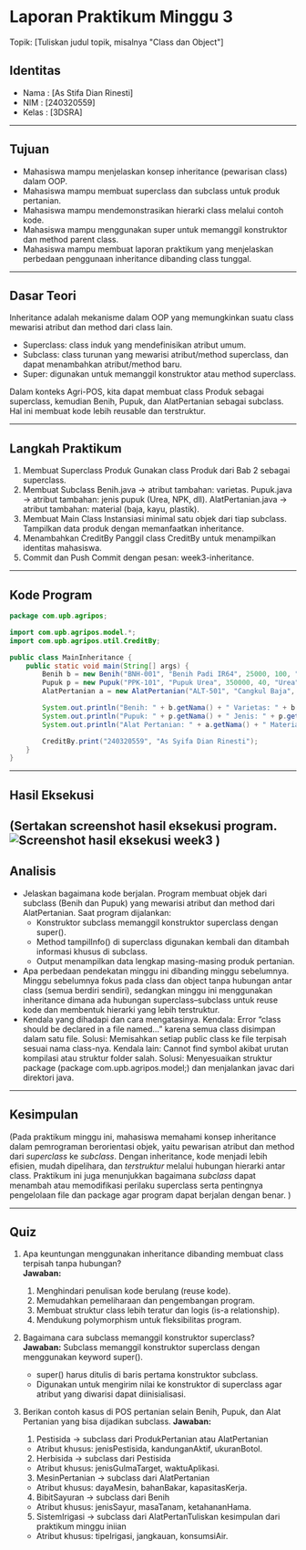 # Laporan Praktikum Minggu 3
Topik: [Tuliskan judul topik, misalnya "Class dan Object"]

## Identitas
- Nama  : [As Stifa Dian Rinesti]
- NIM   : [240320559]
- Kelas : [3DSRA]

---

## Tujuan
- Mahasiswa mampu menjelaskan konsep inheritance (pewarisan class) dalam OOP.
- Mahasiswa mampu membuat superclass dan subclass untuk produk pertanian.
- Mahasiswa mampu mendemonstrasikan hierarki class melalui contoh kode.
- Mahasiswa mampu menggunakan super untuk memanggil konstruktor dan method parent class.
- Mahasiswa mampu membuat laporan praktikum yang menjelaskan perbedaan penggunaan inheritance dibanding class tunggal.


---

## Dasar Teori
Inheritance adalah mekanisme dalam OOP yang memungkinkan suatu class mewarisi atribut dan method dari class lain.

- Superclass: class induk yang mendefinisikan atribut umum.
- Subclass: class turunan yang mewarisi atribut/method superclass, dan dapat menambahkan atribut/method baru.
- Super: digunakan untuk memanggil konstruktor atau method superclass.

Dalam konteks Agri-POS, kita dapat membuat class Produk sebagai superclass, kemudian Benih, Pupuk, dan AlatPertanian sebagai subclass. Hal ini membuat kode lebih reusable dan terstruktur.



---

## Langkah Praktikum
1. Membuat Superclass Produk
   Gunakan class Produk dari Bab 2 sebagai superclass.
2. Membuat Subclass
   Benih.java → atribut tambahan: varietas.
   Pupuk.java → atribut tambahan: jenis pupuk (Urea, NPK, dll).
   AlatPertanian.java → atribut tambahan: material (baja, kayu, plastik).
3. Membuat Main Class
   Instansiasi minimal satu objek dari tiap subclass.
   Tampilkan data produk dengan memanfaatkan inheritance.
4. Menambahkan CreditBy
   Panggil class CreditBy untuk menampilkan identitas mahasiswa.
5. Commit dan Push
   Commit dengan pesan: week3-inheritance.

---

## Kode Program


```java
package com.upb.agripos;

import com.upb.agripos.model.*;
import com.upb.agripos.util.CreditBy;

public class MainInheritance {
    public static void main(String[] args) {
        Benih b = new Benih("BNH-001", "Benih Padi IR64", 25000, 100, "IR64");
        Pupuk p = new Pupuk("PPK-101", "Pupuk Urea", 350000, 40, "Urea");
        AlatPertanian a = new AlatPertanian("ALT-501", "Cangkul Baja", 90000, 15, "Baja");

        System.out.println("Benih: " + b.getNama() + " Varietas: " + b.getVarietas());
        System.out.println("Pupuk: " + p.getNama() + " Jenis: " + p.getJenis());
        System.out.println("Alat Pertanian: " + a.getNama() + " Material: " + a.getMaterial());

        CreditBy.print("240320559", "As Syifa Dian Rinesti");
    }
}
```

---

## Hasil Eksekusi
(Sertakan screenshot hasil eksekusi program.  
![Screenshot hasil eksekusi week3](screenshot\SS-WEEK3.png)
)
---

## Analisis

- Jelaskan bagaimana kode berjalan.
   Program membuat objek dari subclass (Benih dan Pupuk) yang mewarisi atribut dan method dari AlatPertanian.
   Saat program dijalankan:
   - Konstruktor subclass memanggil konstruktor superclass dengan super().
   - Method tampilInfo() di superclass digunakan kembali dan ditambah informasi khusus di subclass.
   - Output menampilkan data lengkap masing-masing produk pertanian.
- Apa perbedaan pendekatan minggu ini dibanding minggu sebelumnya.
   Minggu sebelumnya fokus pada class dan object tanpa hubungan antar class (semua berdiri sendiri), sedangkan minggu ini menggunakan inheritance dimana ada hubungan superclass–subclass untuk reuse kode dan membentuk hierarki yang lebih terstruktur.
- Kendala yang dihadapi dan cara mengatasinya.
   Kendala: Error “class should be declared in a file named...” karena semua class disimpan dalam satu file.
   Solusi: Memisahkan setiap public class ke file terpisah sesuai nama class-nya.
   Kendala lain: Cannot find symbol akibat urutan kompilasi atau struktur folder salah.
   Solusi: Menyesuaikan struktur package (package com.upb.agripos.model;) dan menjalankan javac dari direktori java.

---

## Kesimpulan
(Pada praktikum minggu ini, mahasiswa memahami konsep inheritance dalam pemrograman berorientasi objek, yaitu pewarisan atribut dan method dari *superclass* ke *subclass*. Dengan inheritance, kode menjadi lebih efisien, mudah dipelihara, dan *terstruktur* melalui hubungan hierarki antar class. Praktikum ini juga menunjukkan bagaimana *subclass* dapat menambah atau memodifikasi perilaku superclass serta pentingnya pengelolaan file dan package agar program dapat berjalan dengan benar.
)

---

## Quiz
1. Apa keuntungan menggunakan inheritance dibanding membuat class terpisah tanpa hubungan?  
   **Jawaban:** 
   1. Menghindari penulisan kode berulang (reuse kode).
   2. Memudahkan pemeliharaan dan pengembangan program.
   3. Membuat struktur class lebih teratur dan logis (is-a relationship).
   4. Mendukung polymorphism untuk fleksibilitas program.

2. Bagaimana cara subclass memanggil konstruktor superclass?  
   **Jawaban:** 
   Subclass memanggil konstruktor superclass dengan menggunakan keyword super().
   - super() harus ditulis di baris pertama konstruktor subclass.
   - Digunakan untuk mengirim nilai ke konstruktor di superclass agar atribut yang diwarisi dapat diinisialisasi.

3. Berikan contoh kasus di POS pertanian selain Benih, Pupuk, dan Alat Pertanian yang bisa dijadikan subclass.
   **Jawaban:** 
   1. Pestisida → subclass dari ProdukPertanian atau AlatPertanian
   - Atribut khusus: jenisPestisida, kandunganAktif, ukuranBotol.
   2. Herbisida → subclass dari Pestisida
   - Atribut khusus: jenisGulmaTarget, waktuAplikasi.
   3. MesinPertanian → subclass dari AlatPertanian
   - Atribut khusus: dayaMesin, bahanBakar, kapasitasKerja.
   4. BibitSayuran → subclass dari Benih
   - Atribut khusus: jenisSayur, masaTanam, ketahananHama.
   5. SistemIrigasi → subclass dari AlatPertanTuliskan kesimpulan dari praktikum minggu iniian
   - Atribut khusus: tipeIrigasi, jangkauan, konsumsiAir.
